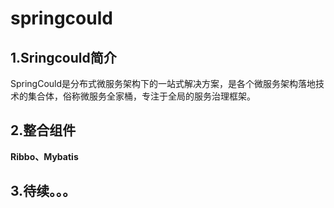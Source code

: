 # springcould
## 1.Sringcould简介
SpringCould是分布式微服务架构下的一站式解决方案，是各个微服务架构落地技术的集合体，俗称微服务全家桶，专注于全局的服务治理框架。
## 2.整合组件
**Ribbo、Mybatis**
## 3.待续。。。
